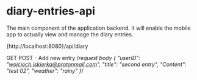 # diary-entries-api
The main component of the application backend. It will enable the mobile app to actually view and manage the diary entries.

{http://localhost:8080}/api/diary 

GET 
POST - Add new entry
/*request body
 {
    "userID": "wojciech.iskierka@protonmail.com",
    "title": "second entry",
    "Content": "test 02",
    "weather": "rainy"
 }*/